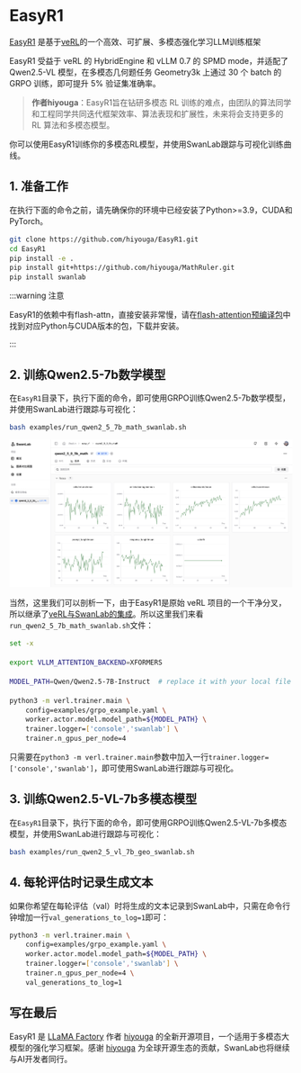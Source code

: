 # EasyR1

[EasyR1](https://github.com/hiyouga/EasyR1) 是基于[veRL](https://github.com/volcengine/verl)的一个高效、可扩展、多模态强化学习LLM训练框架

EasyR1 受益于 veRL 的 HybridEngine 和 vLLM 0.7 的 SPMD mode，并适配了 Qwen2.5-VL 模型，在多模态几何题任务 Geometry3k 上通过 30 个 batch 的 GRPO 训练，即可提升 5% 验证集准确率。

> **作者hiyouga**：EasyR1旨在钻研多模态 RL 训练的难点，由团队的算法同学和工程同学共同迭代框架效率、算法表现和扩展性，未来将会支持更多的 RL 算法和多模态模型。

你可以使用EasyR1训练你的多模态RL模型，并使用SwanLab跟踪与可视化训练曲线。

## 1. 准备工作

在执行下面的命令之前，请先确保你的环境中已经安装了Python>=3.9，CUDA和PyTorch。

```bash
git clone https://github.com/hiyouga/EasyR1.git
cd EasyR1
pip install -e .
pip install git+https://github.com/hiyouga/MathRuler.git
pip install swanlab
```

:::warning 注意

EasyR1的依赖中有flash-attn，直接安装非常慢，请在[flash-attention预编译包](https://github.com/Dao-AILab/flash-attention/releases)中找到对应Python与CUDA版本的包，下载并安装。

:::

## 2. 训练Qwen2.5-7b数学模型

在`EasyR1`目录下，执行下面的命令，即可使用GRPO训练Qwen2.5-7b数学模型，并使用SwanLab进行跟踪与可视化：

```bash
bash examples/run_qwen2_5_7b_math_swanlab.sh
```

![](./easyr1/qwen_math.png)

当然，这里我们可以剖析一下，由于EasyR1是原始 veRL 项目的一个干净分叉，所以继承了[veRL与SwanLab的集成](/guide_cloud/integration/integration-verl.md)。所以这里我们来看`run_qwen2_5_7b_math_swanlab.sh`文件：

```sh {10}
set -x

export VLLM_ATTENTION_BACKEND=XFORMERS

MODEL_PATH=Qwen/Qwen2.5-7B-Instruct  # replace it with your local file path

python3 -m verl.trainer.main \
    config=examples/grpo_example.yaml \
    worker.actor.model.model_path=${MODEL_PATH} \
    trainer.logger=['console','swanlab'] \
    trainer.n_gpus_per_node=4
```

只需要在`python3 -m verl.trainer.main`参数中加入一行`trainer.logger=['console','swanlab']`，即可使用SwanLab进行跟踪与可视化。

## 3. 训练Qwen2.5-VL-7b多模态模型

在`EasyR1`目录下，执行下面的命令，即可使用GRPO训练Qwen2.5-VL-7b多模态模型，并使用SwanLab进行跟踪与可视化：

```bash
bash examples/run_qwen2_5_vl_7b_geo_swanlab.sh
```

## 4. 每轮评估时记录生成文本

如果你希望在每轮评估（val）时将生成的文本记录到SwanLab中，只需在命令行钟增加一行`val_generations_to_log=1`即可：

```bash {6}
python3 -m verl.trainer.main \
    config=examples/grpo_example.yaml \
    worker.actor.model.model_path=${MODEL_PATH} \
    trainer.logger=['console','swanlab'] \
    trainer.n_gpus_per_node=4 \
    val_generations_to_log=1
```



## 写在最后

EasyR1 是 [LLaMA Factory](https://github.com/hiyouga/LLaMA-Factory) 作者 [hiyouga](https://github.com/hiyouga) 的全新开源项目，一个适用于多模态大模型的强化学习框架。感谢 [hiyouga](https://github.com/hiyouga) 为全球开源生态的贡献，SwanLab也将继续与AI开发者同行。




